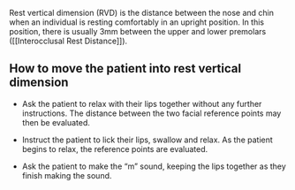 Rest vertical dimension (RVD) is the distance between the nose and chin when an individual is resting comfortably in an upright position. In this position, there is usually 3mm between the upper and lower premolars ([[Interocclusal Rest Distance]]).

## How to move the patient into rest vertical dimension
* Ask the patient to relax with their lips together without any further instructions. The distance between the two facial reference points may then be evaluated.

* Instruct the patient to lick their lips, swallow and relax. As the patient begins to relax, the reference points are evaluated.

* Ask the patient to make the “m” sound, keeping the lips together as they finish making the sound.